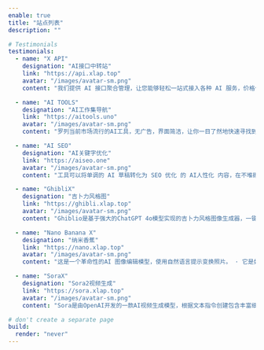 ```yaml
---
enable: true
title: "站点列表"
description: ""

# Testimonials
testimonials:
  - name: "X API"
    designation: "AI接口中转站"
    link: "https://api.xlap.top"
    avatar: "/images/avatar-sm.png"
    content: "我们提供 AI 接口聚合管理，让您能够轻松一站式接入各种 AI 服务，价格优惠，不限时间，按量计费，明细可查，每一笔消耗都公开透明。"

  - name: "AI TOOLS"
    designation: "AI工作集导航"
    link: "https://aitools.uno"
    avatar: "/images/avatar-sm.png"
    content: "罗列当前市场流行的AI工具，无广告，界面简洁，让你一目了然地快速寻找到各大AI平台入口，节省您宝贵的工作时间。"

  - name: "AI SEO"
    designation: "AI关键字优化"
    link: "https://aiseo.one"
    avatar: "/images/avatar-sm.png"
    content: "工具可以将单调的 AI 草稿转化为 SEO 优化 的 AI人性化 内容，在不堆砌关键词的情况下，打造适合搜索引擎的高质量文章。"

  - name: "GhibliX"
    designation: "吉卜力风格图"
    link: "https://ghibli.xlap.top"
    avatar: "/images/avatar-sm.png"
    content: "Ghiblio是基于强大的ChatGPT 4o模型实现的吉卜力风格图像生成器，一键将文字/图片转化为宫崎骏吉卜力风格插画"

  - name: "Nano Banana X"
    designation: "纳米香蕉"
    link: "https://nano.xlap.top"
    avatar: "/images/avatar-sm.png"
    content: "这是一个革命性的AI 图像编辑模型，使用自然语言提示变换照片。 · 它是如何工作的？ 只需上传图像并用自然语言描述您想要的编辑。"

  - name: "SoraX"
    designation: "Sora2视频生成"
    link: "https://sora.xlap.top"
    avatar: "/images/avatar-sm.png"
    content: "Sora是由OpenAI开发的一款AI视频生成模型，根据文本指令创建包含丰富细节的动态视频，并可以支持从图片生成视频"

# don't create a separate page
build:
  render: "never"
---
```

